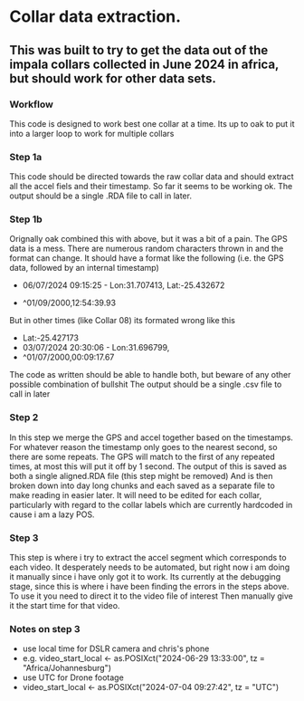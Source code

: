 # Collar data extraction. 

## This was built to try to get the data out of the impala collars collected in June 2024 in africa, but should work for other data sets. 

### Workflow

This code is designed to work best one collar at a time. Its up to oak to put it into a larger loop to work for multiple collars 

### Step 1a
This code should be directed towards the raw collar data and should extract all the accel fiels and their timestamp. So far it seems to be working ok. 
The output should be a single .RDA file to call in later. 

### Step 1b
Orignally oak combined this with above, but it was a bit of a pain.
The GPS data is a mess. There are numerous random characters thrown in and the format can change. It should have a format like the following (i.e. the GPS data, followed by an internal timestamp) 


+ 06/07/2024 09:15:25 - Lon:31.707413, Lat:-25.432672

+ ^01/09/2000,12:54:39.93

But in other times (like Collar 08) its formated wrong like this 

+ Lat:-25.427173
+ 03/07/2024 20:30:06 - Lon:31.696799,
+ ^01/07/2000,00:09:17.67

The code as written should be able to handle both, but beware of any other possible combination of bullshit
The output should be a single .csv file to call in later

### Step 2
In this step we merge the GPS and accel together based on the timestamps. 
For whatever reason the timestamp only goes to the nearest second, so there are some repeats. The GPS will match to the first of any repeated times, at most this will put it off by 1 second. 
The output of this is saved as both a single aligned.RDA file (this step might be removed) 
And is then broken down into day long chunks and each saved as a separate file to make reading in easier later. 
It will need to be edited for each collar, particularly with regard to the collar labels which are currently hardcoded in cause i am a lazy POS. 

### Step 3 
This step is where i try to extract the accel segment which corresponds to each video. It desperately needs to be automated, but right now i am doing it manually since i have only got it to work. Its currently at the debugging stage, since this is where i have been finding the errors in the steps above. 
To use it you need to direct it to the video file of interest 
Then manually give it the start time for that video. 


### Notes on step 3
+ use local time for DSLR camera and chris's phone 
+ e.g. video_start_local <- as.POSIXct("2024-06-29 13:33:00", tz = "Africa/Johannesburg")
+ use UTC for Drone footage 
+ video_start_local <- as.POSIXct("2024-07-04 09:27:42", tz = "UTC")







